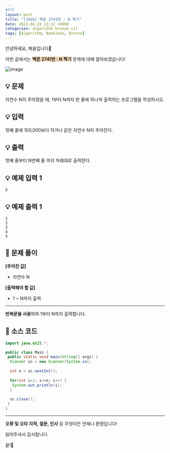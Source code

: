 ```yaml
---
#075
layout: post
title: "[JAVA] 백준 2741번 : N 찍기"
date: 2022-04-22 13:22 +0900
categories: algorithm bronze-iii
tags: [Algorithm, BaekJoon, Bronze]
---
```


안녕하세요, 해을입니다🦖

이번 글에서는 <span style="background-color:#f7ddbe">**백준 2741번 : N 찍기**</span> 문제에 대해 알아보겠습니다!

![image](https://user-images.githubusercontent.com/39720852/171664505-50236a8c-cade-4073-888f-7764c4ea409d.png)

## 💡 문제

자연수 N이 주어졌을 때, 1부터 N까지 한 줄에 하나씩 출력하는 프로그램을 작성하시오.

## 💡 입력

첫째 줄에 100,000보다 작거나 같은 자연수 N이 주어진다.

## 💡 출력

첫째 줄부터 N번째 줄 까지 차례대로 출력한다.

## 💡 예제 입력 1

```
5
```

## 💡 예제 출력 1

```
1
2
3
4
5
```

## 🚩 문제 풀이

**[주어진 값]**

* 자연수 N

**[출력해야 할 값]**

* 1 ~ N까지 출력

---

**반복문을 사용**하여 1부터 N까지 출력합니다.

## 🚩 소스 코드

``` java
import java.util.*;

public class Main { 
 public static void main(String[] args) {  
  Scanner sc = new Scanner(System.in);
  
  int n = sc.nextInt();
  
  for(int i=1; i<=n; i++) {
   System.out.println(i);
  }
  
  sc.close();
 }
}
```

---

**오류 및 오타 지적, 질문, 인사** 등 무엇이든 언제나 환영입니다!

읽어주셔서 감사합니다.

끝!🦕

